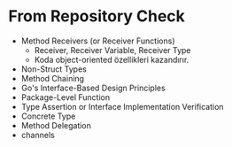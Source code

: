 # From Repository Check
+ Method Receivers (or Receiver Functions)
    - Receiver, Receiver Variable, Receiver Type
    - Koda object-oriented özellikleri kazandırır.
+ Non-Struct Types
+ Method Chaining
+ Go's Interface-Based Design Principles
+ Package-Level Function
+ Type Assertion or Interface Implementation Verification
+ Concrete Type
+ Method Delegation
+ channels